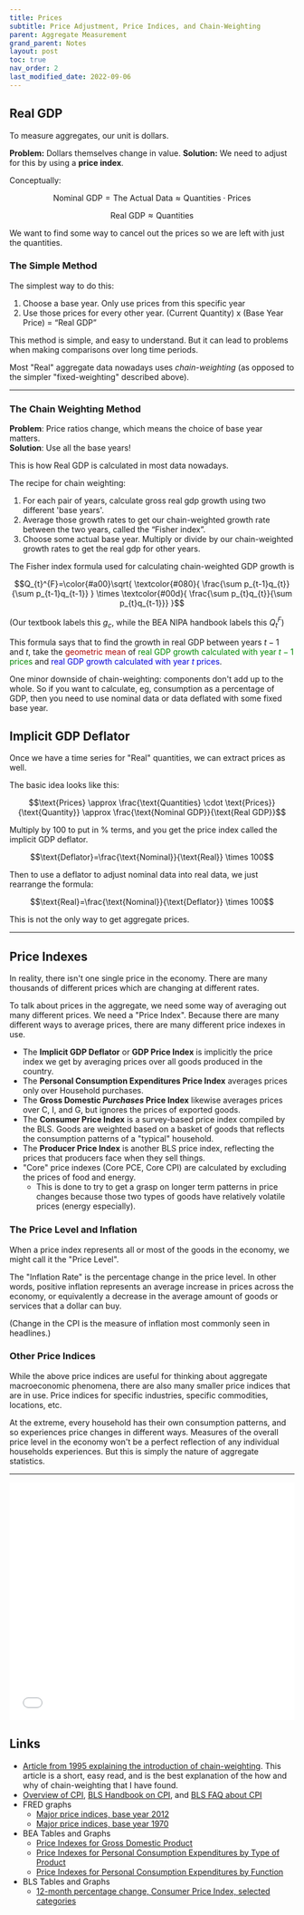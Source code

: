 ```yaml
---
title: Prices
subtitle: Price Adjustment, Price Indices, and Chain-Weighting
parent: Aggregate Measurement
grand_parent: Notes
layout: post
toc: true
nav_order: 2
last_modified_date: 2022-09-06
---
```




## Real GDP

To measure aggregates, our unit is dollars.

**Problem:** Dollars themselves change in value. 
**Solution:** We need to adjust for this by using a **price index**.

Conceptually:

$$\text{Nominal GDP} = \text{The Actual Data} \approx \text{Quantities} \cdot \text{Prices}$$

$$\text{Real GDP} \approx \text{Quantities}$$

We want to find some way to cancel out the prices so we are left with just the quantities.

### The Simple Method

The simplest way to do this:

1. Choose a base year. Only use prices from this specific year
2. Use those prices for every other year. (Current Quantity) x (Base Year Price) = “Real GDP”

This method is simple, and easy to understand. 
But it can lead to problems when making comparisons over long time periods.

Most "Real" aggregate data nowadays uses *chain-weighting* (as opposed to the simpler "fixed-weighting" described above).


<hr class="pagebreak">



### The Chain Weighting Method

**Problem**: Price ratios change, which means the choice of base year matters.  
**Solution**:  Use all the base years!

This is how Real GDP is calculated in most data nowadays.

The recipe for chain weighting:
1. For each pair of years, calculate gross real gdp growth using two different 'base years'.
2. Average those growth rates to get our chain-weighted growth rate between the two years, called the “Fisher index”.
3. Choose some actual base year. Multiply or divide by our chain-weighted growth rates to get the real gdp for other years.

The Fisher index formula used for calculating chain-weighted GDP growth is

$$Q_{t}^{F}=\color{#a00}\sqrt{ 
\textcolor{#080}{
    \frac{\sum p_{t-1}q_{t}}{\sum p_{t-1}q_{t-1}}
    }
\times
\textcolor{#00d}{
    \frac{\sum p_{t}q_{t}}{\sum p_{t}q_{t-1}}}
    }$$

(Our textbook labels this $g_{c}$, while the BEA NIPA handbook labels this $Q_{t}^{F}$)

This formula says that to find the growth in real GDP between years $t-1$ and $t$, 
take the <span style="color: #a00">geometric mean</span>
of <span style="color: #080">real GDP growth calculated with year $t-1$ prices</span>
and <span style="color: #00d">real GDP growth calculated with year $t$ prices</span>.

One minor downside of chain-weighting: components don't add up to the whole. 
So if you want to calculate, eg, consumption as a percentage of GDP, 
then you need to use nominal data or data deflated with some fixed base year.



## Implicit GDP Deflator 

Once we have a time series for "Real" quantities, we can extract prices as well.

The basic idea looks like this:

$$\text{Prices} \approx \frac{\text{Quantities} \cdot \text{Prices}}{\text{Quantity}} \approx \frac{\text{Nominal GDP}}{\text{Real GDP}}$$

Multiply by 100 to put in % terms, 
and you get the price index called the implicit GDP deflator.

$$\text{Deflator}=\frac{\text{Nominal}}{\text{Real}} \times 100$$

Then to use a deflator to adjust nominal data into real data, we just rearrange the formula:

$$\text{Real}=\frac{\text{Nominal}}{\text{Deflator}} \times 100$$

This is not the only way to get aggregate prices.

<!--$$\frac{p_{t}q_{t}}{(\frac{p_{t}}{p_{0}})}=p_{0}q_{t}$$-->




<hr class="pagebreak">


## Price Indexes

In reality, there isn't one single price in the economy.
There are many thousands of different prices which are changing at different rates.


To talk about prices in the aggregate, we need some way of averaging out many different prices.
We need a "Price Index".
Because there are many different ways to average prices, there are many different price indexes in use.

- The **Implicit GDP Deflator** or **GDP Price Index** is implicitly the price index we get by averaging prices over all goods produced in the country.
- The **Personal Consumption Expenditures Price Index** averages prices only over Household purchases. <!--It can likewise be calculated as the deflator for real consumption-->
- The **Gross Domestic *Purchases* Price Index** likewise averages prices over C, I, and G, but ignores the prices of exported goods.
- The **Consumer Price Index** is a survey-based price index compiled by the BLS. Goods are weighted based on a basket of goods that reflects the consumption patterns of a "typical" household. <!--The BLS also has started compiling a chain-weighted price index since 2002-->
- The **Producer Price Index** is another BLS price index, reflecting the prices that producers face when they sell things.
- "Core" price indexes (Core PCE, Core CPI) are calculated by excluding the prices of food and energy. 
    - This is done to try to get a grasp on longer term patterns in price changes because those two types of goods have relatively volatile prices (energy especially).


### The Price Level and Inflation

When a price index represents all or most of the goods in the economy, we might call it the "Price Level".

The "Inflation Rate" is the percentage change in the price level. 
In other words, positive inflation represents an average increase in prices across the economy,
or equivalently a decrease in the average amount of goods or services that a dollar can buy.

(Change in the CPI is the measure of inflation most commonly seen in headlines.)

<!--When we talk about the "Price Level", we are talking about some average of the prices in the economy, 
based on some index of prices.-->

### Other Price Indices

While the above price indices are useful for thinking about aggregate macroeconomic phenomena,
there are also many smaller price indices that are in use.
Price indices for specific industries, specific commodities, locations, etc.

At the extreme, every household has their own consumption patterns, 
and so experiences price changes in different ways.
Measures of the overall price level in the economy won't be a perfect reflection of any individual households experiences.
But this is simply the nature of aggregate statistics.





<hr class="pagebreak">


<div>
<iframe height="420px" width="100%" src="./highcharts/data_CCPIU.html" style="border-style:hidden;"></iframe>
</div>
<a href="./highcharts/data_CCPIU.html" hidden>Standalone link.</a>



## Links

- [Article from 1995 explaining the introduction of chain-weighting](https://www.newyorkfed.org/medialibrary/media/research/current_issues/ci1-9.pdf). This article is a short, easy read, and is the best explanation of the how and why of chain-weighting that I have found.
- [Overview of CPI](https://www.bls.gov/cpi/overview.htm), [BLS Handbook on CPI](https://www.bls.gov/opub/hom/pdf/cpihom.pdf), and [BLS FAQ about CPI](https://www.bls.gov/cpi/questions-and-answers.htm)
- FRED graphs 
    - [Major price indices, base year 2012](https://fred.stlouisfed.org/graph/?g=TqIl)
    - [Major price indices, base year 1970](https://fred.stlouisfed.org/graph/?g=TqIv)
- BEA Tables and Graphs
    - [Price Indexes for Gross Domestic Product](https://apps.bea.gov/iTable/iTable.cfm?reqid=19&step=3&isuri=1&select_all_years=0&nipa_table_list=4&series=q&first_year=2000&last_year=2022&scale=-99&categories=survey&thetable=)
    - [Price Indexes for Personal Consumption Expenditures by Type of Product](https://apps.bea.gov/iTable/iTable.cfm?reqid=19&step=3&isuri=1&select_all_years=0&nipa_table_list=69&series=q&first_year=2000&last_year=2020&scale=-99&categories=survey&thetable=)
    - [Price Indexes for Personal Consumption Expenditures by Function](https://apps.bea.gov/iTable/iTable.cfm?reqid=19&step=3&isuri=1&select_all_years=0&nipa_table_list=73&series=q&first_year=2000&last_year=2020&scale=-99&thetable=)
- BLS Tables and Graphs
    - [12-month percentage change, Consumer Price Index, selected categories](https://www.bls.gov/charts/consumer-price-index/consumer-price-index-by-category-line-chart.htm)
    






<!--
- Graphs of US data from FRED
    - [TODO: broken graph. depicts rgdp vs cpi?](https://fred.stlouisfed.org/graph/?g=8aK#0)
    - [CPI and core CPI](https://fred.stlouisfed.org/graph/?g=8dGq)
    - [CPI GDP Deflator](https://fred.stlouisfed.org/graph/?g=TpUi)
    - [same](https://fred.stlouisfed.org/graph/?g=LcqN)
-->


<!--
https://www.bls.gov/PPI/
https://www.bls.gov/ppi/overview.htm

water price index
https://www.nasdaq.com/solutions/nasdaq-veles-water-index

https://www.bea.gov/resources/learning-center/what-to-know-prices-inflation

https://www.bls.gov/news.release/pdf/ecopro.pdf
https://www.bls.gov/cpi/home.htm
https://www.bls.gov/opub/hom/cpi/
https://www.bea.gov/data/prices-inflation
https://www.bls.gov/mxp/
https://www.bls.gov/pPI/
https://apps.bea.gov/scb/account_articles/national/0597od/maintext.htm
https://observablehq.com/@observablehq/plot
https://github.com/observablehq/plot
https://jsfiddle.net/gh/get/library/pure/highcharts/highcharts/tree/master/samples/highcharts/demo/spline-irregular-time
https://fred.stlouisfed.org/series/WPU1173
https://fred.stlouisfed.org/graph/?id=CPIFABSL,CPIHOSSL,CPIAPPSL,CPITRNSL,CPIMEDSL,CPIRECSL,CPIEDUSL,CPIOGSSL,

https://apps.bea.gov/scb/2022/08-august/0822-gdp-economy.htm

https://research.stlouisfed.org/publications/page1-econ/2015/10/01/whats-in-your-market-basket-why-your-inflation-rate-might-differ-from-the-average/?

https://quant.stackexchange.com/questions/141/what-data-sources-are-available-online?rq=1

https://www.bls.gov/cpi/additional-resources/chained-cpi-covid19-impact.htm
-->



<!--
TODO: Graphs it would be nice to have.
Multiple price indices with adjustable base year.
Price indices for specific goods.
-->

<!--
TODO: write a script to update data by pulling from BLS api
https://www.bls.gov/bls/api_features.htm
https://apps.bea.gov/API/signup/index.cfms  
-->